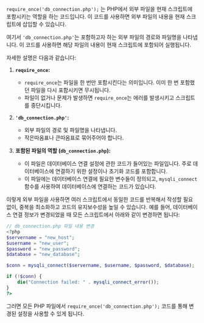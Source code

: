 `require_once('db_connection.php');` 는 PHP에서 외부 파일을 현재 스크립트에 포함시키는 역할을 하는 코드입니다. 이 코드를 사용하면 외부 파일의 내용을 현재 스크립트에 삽입할 수 있습니다.

여기서 `'db_connection.php'`는 포함하고자 하는 외부 파일의 경로와 파일명을 나타냅니다. 이 코드를 사용하면 해당 파일의 내용이 현재 스크립트에 포함되어 실행됩니다.

자세한 설명은 다음과 같습니다:

1. **`require_once`:**
   - `require_once`는 파일을 한 번만 포함시킨다는 의미입니다. 이미 한 번 포함했던 파일을 다시 포함시키면 무시됩니다.
   - 파일이 없거나 문제가 발생하면 `require_once`는 에러를 발생시키고 스크립트를 중단시킵니다.

2. **`'db_connection.php'`:**
   - 외부 파일의 경로 및 파일명을 나타냅니다.
   - 작은따옴표나 큰따옴표로 묶어주어야 합니다.

3. **포함된 파일의 역할 (`db_connection.php`):**
   - 이 파일은 데이터베이스 연결 설정에 관한 코드가 들어있는 파일입니다. 주로 데이터베이스에 연결하기 위한 설정이나 초기화 코드를 포함합니다.
   - 이 파일에는 데이터베이스 연결에 필요한 변수들이 정의되고, `mysqli_connect` 함수를 사용하여 데이터베이스에 연결하는 코드가 있습니다.

이렇게 외부 파일을 사용하면 여러 스크립트에서 동일한 코드를 반복해서 작성할 필요 없이, 중복을 최소화하고 코드의 유지보수성을 높일 수 있습니다. 예를 들어, 데이터베이스 연결 정보가 변경되었을 때 모든 스크립트에서 아래와 같이 변경하면 됩니다:

```php
// db_connection.php 파일 내용 변경
<?php
$servername = "new_host";
$username = "new_user";
$password = "new_password";
$database = "new_database";

$conn = mysqli_connect($servername, $username, $password, $database);

if (!$conn) {
    die("Connection failed: " . mysqli_connect_error());
}
?>
```

그러면 모든 PHP 파일에서 `require_once('db_connection.php');` 코드를 통해 변경된 설정을 사용할 수 있게 됩니다.
